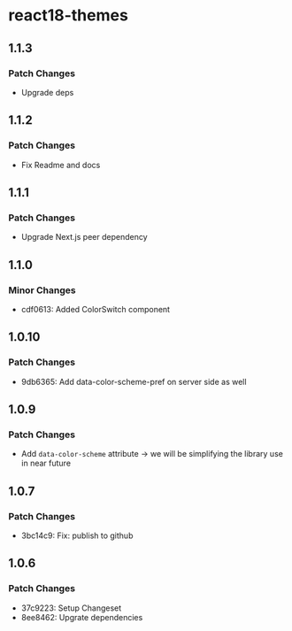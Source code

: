 # react18-themes

## 1.1.3

### Patch Changes

- Upgrade deps

## 1.1.2

### Patch Changes

- Fix Readme and docs

## 1.1.1

### Patch Changes

- Upgrade Next.js peer dependency

## 1.1.0

### Minor Changes

- cdf0613: Added ColorSwitch component

## 1.0.10

### Patch Changes

- 9db6365: Add data-color-scheme-pref on server side as well

## 1.0.9

### Patch Changes

- Add `data-color-scheme` attribute -> we will be simplifying the library use in near future

## 1.0.7

### Patch Changes

- 3bc14c9: Fix: publish to github

## 1.0.6

### Patch Changes

- 37c9223: Setup Changeset
- 8ee8462: Upgrate dependencies
